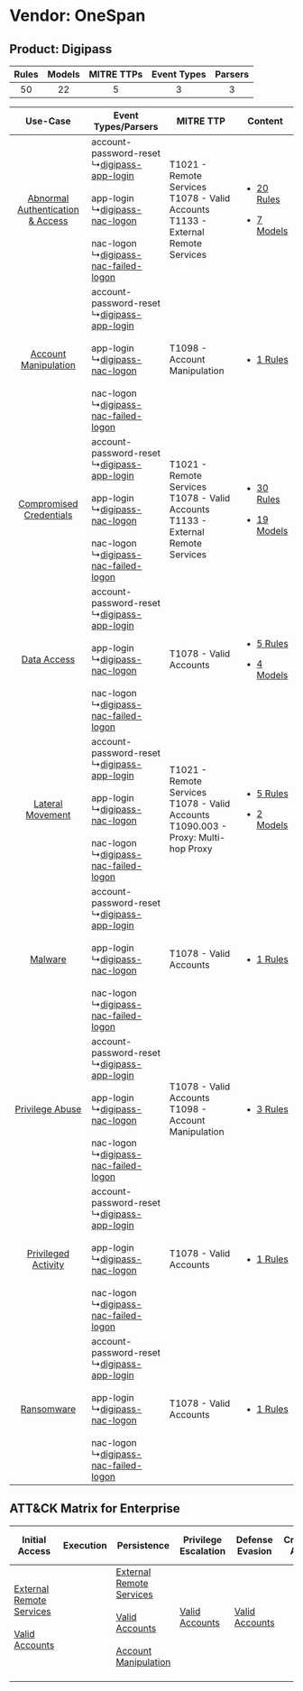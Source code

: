 Vendor: OneSpan
===============
Product: Digipass
-----------------
| Rules | Models | MITRE TTPs | Event Types | Parsers |
|:-----:|:------:|:----------:|:-----------:|:-------:|
|  50   |   22   |     5      |      3      |    3    |

|    Use-Case    | Event Types/Parsers    | MITRE TTP    | Content    |
|:----:| ---- | ---- | ---- |
| [Abnormal Authentication & Access](../../../UseCases/uc_abnormal_authentication_&_access.md) |  account-password-reset<br> ↳[digipass-app-login](Ps/pC_digipassapplogin.md)<br><br> app-login<br> ↳[digipass-nac-logon](Ps/pC_digipassnaclogon.md)<br><br> nac-logon<br> ↳[digipass-nac-failed-logon](Ps/pC_digipassnacfailedlogon.md)<br> | T1021 - Remote Services<br>T1078 - Valid Accounts<br>T1133 - External Remote Services<br>   | [<ul><li>20 Rules</li></ul><ul><li>7 Models</li></ul>](RM/r_m_onespan_digipass_Abnormal_Authentication_&_Access.md) |
|    [Account Manipulation](../../../UseCases/uc_account_manipulation.md)    |  account-password-reset<br> ↳[digipass-app-login](Ps/pC_digipassapplogin.md)<br><br> app-login<br> ↳[digipass-nac-logon](Ps/pC_digipassnaclogon.md)<br><br> nac-logon<br> ↳[digipass-nac-failed-logon](Ps/pC_digipassnacfailedlogon.md)<br> | T1098 - Account Manipulation<br>    | [<ul><li>1 Rules</li></ul>](RM/r_m_onespan_digipass_Account_Manipulation.md)    |
|          [Compromised Credentials](../../../UseCases/uc_compromised_credentials.md)          |  account-password-reset<br> ↳[digipass-app-login](Ps/pC_digipassapplogin.md)<br><br> app-login<br> ↳[digipass-nac-logon](Ps/pC_digipassnaclogon.md)<br><br> nac-logon<br> ↳[digipass-nac-failed-logon](Ps/pC_digipassnacfailedlogon.md)<br> | T1021 - Remote Services<br>T1078 - Valid Accounts<br>T1133 - External Remote Services<br>   | [<ul><li>30 Rules</li></ul><ul><li>19 Models</li></ul>](RM/r_m_onespan_digipass_Compromised_Credentials.md)         |
|    [Data Access](../../../UseCases/uc_data_access.md)    |  account-password-reset<br> ↳[digipass-app-login](Ps/pC_digipassapplogin.md)<br><br> app-login<br> ↳[digipass-nac-logon](Ps/pC_digipassnaclogon.md)<br><br> nac-logon<br> ↳[digipass-nac-failed-logon](Ps/pC_digipassnacfailedlogon.md)<br> | T1078 - Valid Accounts<br>    | [<ul><li>5 Rules</li></ul><ul><li>4 Models</li></ul>](RM/r_m_onespan_digipass_Data_Access.md)    |
|    [Lateral Movement](../../../UseCases/uc_lateral_movement.md)    |  account-password-reset<br> ↳[digipass-app-login](Ps/pC_digipassapplogin.md)<br><br> app-login<br> ↳[digipass-nac-logon](Ps/pC_digipassnaclogon.md)<br><br> nac-logon<br> ↳[digipass-nac-failed-logon](Ps/pC_digipassnacfailedlogon.md)<br> | T1021 - Remote Services<br>T1078 - Valid Accounts<br>T1090.003 - Proxy: Multi-hop Proxy<br> | [<ul><li>5 Rules</li></ul><ul><li>2 Models</li></ul>](RM/r_m_onespan_digipass_Lateral_Movement.md)    |
|    [Malware](../../../UseCases/uc_malware.md)    |  account-password-reset<br> ↳[digipass-app-login](Ps/pC_digipassapplogin.md)<br><br> app-login<br> ↳[digipass-nac-logon](Ps/pC_digipassnaclogon.md)<br><br> nac-logon<br> ↳[digipass-nac-failed-logon](Ps/pC_digipassnacfailedlogon.md)<br> | T1078 - Valid Accounts<br>    | [<ul><li>1 Rules</li></ul>](RM/r_m_onespan_digipass_Malware.md)    |
|    [Privilege Abuse](../../../UseCases/uc_privilege_abuse.md)    |  account-password-reset<br> ↳[digipass-app-login](Ps/pC_digipassapplogin.md)<br><br> app-login<br> ↳[digipass-nac-logon](Ps/pC_digipassnaclogon.md)<br><br> nac-logon<br> ↳[digipass-nac-failed-logon](Ps/pC_digipassnacfailedlogon.md)<br> | T1078 - Valid Accounts<br>T1098 - Account Manipulation<br>    | [<ul><li>3 Rules</li></ul>](RM/r_m_onespan_digipass_Privilege_Abuse.md)    |
|    [Privileged Activity](../../../UseCases/uc_privileged_activity.md)    |  account-password-reset<br> ↳[digipass-app-login](Ps/pC_digipassapplogin.md)<br><br> app-login<br> ↳[digipass-nac-logon](Ps/pC_digipassnaclogon.md)<br><br> nac-logon<br> ↳[digipass-nac-failed-logon](Ps/pC_digipassnacfailedlogon.md)<br> | T1078 - Valid Accounts<br>    | [<ul><li>1 Rules</li></ul>](RM/r_m_onespan_digipass_Privileged_Activity.md)    |
|    [Ransomware](../../../UseCases/uc_ransomware.md)    |  account-password-reset<br> ↳[digipass-app-login](Ps/pC_digipassapplogin.md)<br><br> app-login<br> ↳[digipass-nac-logon](Ps/pC_digipassnaclogon.md)<br><br> nac-logon<br> ↳[digipass-nac-failed-logon](Ps/pC_digipassnacfailedlogon.md)<br> | T1078 - Valid Accounts<br>    | [<ul><li>1 Rules</li></ul>](RM/r_m_onespan_digipass_Ransomware.md)    |

ATT&CK Matrix for Enterprise
----------------------------
| Initial Access                                                                                                                                   | Execution | Persistence                                                                                                                                                                                                               | Privilege Escalation                                                | Defense Evasion                                                     | Credential Access | Discovery | Lateral Movement                                                     | Collection | Command and Control                                                                                                                       | Exfiltration | Impact |
| ------------------------------------------------------------------------------------------------------------------------------------------------ | --------- | ------------------------------------------------------------------------------------------------------------------------------------------------------------------------------------------------------------------------- | ------------------------------------------------------------------- | ------------------------------------------------------------------- | ----------------- | --------- | -------------------------------------------------------------------- | ---------- | ----------------------------------------------------------------------------------------------------------------------------------------- | ------------ | ------ |
| [External Remote Services](https://attack.mitre.org/techniques/T1133)<br><br>[Valid Accounts](https://attack.mitre.org/techniques/T1078)<br><br> |           | [External Remote Services](https://attack.mitre.org/techniques/T1133)<br><br>[Valid Accounts](https://attack.mitre.org/techniques/T1078)<br><br>[Account Manipulation](https://attack.mitre.org/techniques/T1098)<br><br> | [Valid Accounts](https://attack.mitre.org/techniques/T1078)<br><br> | [Valid Accounts](https://attack.mitre.org/techniques/T1078)<br><br> |                   |           | [Remote Services](https://attack.mitre.org/techniques/T1021)<br><br> |            | [Proxy: Multi-hop Proxy](https://attack.mitre.org/techniques/T1090/003)<br><br>[Proxy](https://attack.mitre.org/techniques/T1090)<br><br> |              |        |